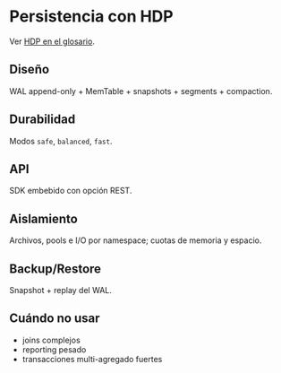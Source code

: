 # Persistencia con HDP

Ver [HDP en el glosario](00-glossary.md#hdp-homedir-persist).

## Diseño
WAL append-only + MemTable + snapshots + segments + compaction.

## Durabilidad
Modos `safe`, `balanced`, `fast`.

## API
SDK embebido con opción REST.

## Aislamiento
Archivos, pools e I/O por namespace; cuotas de memoria y espacio.

## Backup/Restore
Snapshot + replay del WAL.

## Cuándo no usar
- joins complejos
- reporting pesado
- transacciones multi-agregado fuertes
